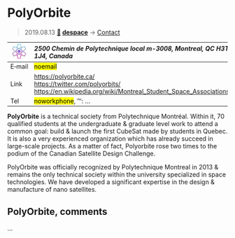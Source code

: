 # PolyOrbite
> 2019.08.13 **[🚀](../index/index.md) [despace](index.md)** → [Contact](contact.md)

|[![](f/contact/p/polyorbite_logo1_thumb.jpg)](f/contact/p/polyorbite_logo1.png)|*2500 Chemin de Polytechnique local m-3008, Montreal, QC H3T 1J4, Canada*|
|:--|:--|
|E‑mail|<mark>noemail</mark>|
|Link|<https://polyorbite.ca/><br> <https://twitter.com/polyorbits/><br> <https://en.wikipedia.org/wiki/Montreal_Student_Space_Associations>|
|Tel|<mark>noworkphone</mark>, ℻: …|

**PolyOrbite** is a technical society from Polytechnique Montréal. Within it, 70 qualified students at the undergraduate & graduate level work to attend a common goal: build & launch the first CubeSat made by students in Quebec. It is also a very experienced organization which has already succeed in large-scale projects. As a matter of fact, Polyorbite rose two times to the podium of the Canadian Satellite Design Challenge.

PolyOrbite was officially recognized by Polytechnique Montreal in 2013 & remains the only technical society within the university specialized in space technologies. We have developed a significant expertise in the design & manufacture of nano satellites.


<p style="page-break-after:always"> </p>

## PolyOrbite, comments

…

